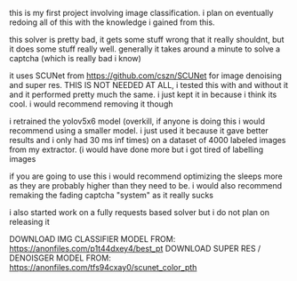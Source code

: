 this is my first project involving image classification. i plan on eventually redoing all of this with the knowledge i gained from this.

this solver is pretty bad, it gets some stuff wrong that it really shouldnt, but it does some stuff really well.
generally it takes around a minute to solve a captcha (which is really bad i know)

it uses SCUNet from https://github.com/cszn/SCUNet for image denoising and super res. THIS IS NOT NEEDED AT ALL, i tested this with and without it and it performed pretty much the same. i just kept it in because i think its cool. i would recommend removing it though

i retrained the yolov5x6 model (overkill, if anyone is doing this i would recommend using a smaller model. i just used it because it gave better results and i only had 30 ms inf times) on a dataset of 4000 labeled images from my extractor. (i would have done more but i got tired of labelling images


if you are going to use this i would recommend optimizing the sleeps more as they are probably higher than they need to be.
i would also recommend remaking the fading captcha "system" as it really sucks 


i also started work on a fully requests based solver but i do not plan on releasing it


DOWNLOAD IMG CLASSIFIER MODEL FROM: https://anonfiles.com/p1t44dxey4/best_pt
DOWNLOAD SUPER RES / DENOISGER MODEL FROM: https://anonfiles.com/tfs94cxay0/scunet_color_pth
